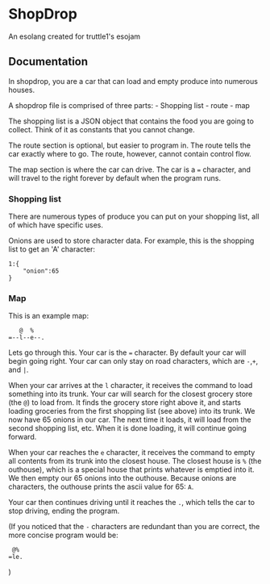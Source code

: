# ShopDrop

An esolang created for truttle1's esojam

## Documentation
In shopdrop, you are a car that can load and empty produce into numerous houses.

A shopdrop file is comprised of three parts:
    - Shopping list
    - route
    - map

The shopping list is a JSON object that contains the food you are going to collect. Think of it as constants that you cannot change.

The route section is optional, but easier to program in. The route tells the car exactly where to go. The route, however, cannot contain control flow.

The map section is where the car can drive. The car is a `=` character, and will travel to the right forever by default when the program runs.

### Shopping list
There are numerous types of produce you can put on your shopping list, all of which have specific uses.

Onions are used to store character data. For example, this is the shopping list to get an 'A' character:
```
1:{
    "onion":65
}
```

### Map
This is an example map:
```
   @  %
=--l--e--.
```
Lets go through this. Your car is the `=` character. By default your car will begin going right. Your car can only stay on road characters, which are `-`,`+`, and `|`.

When your car arrives at the `l` character, it receives the command to load something into its trunk. Your car will search for the closest grocery store (the `@`) to load from. It finds the grocery store right above it, and starts loading groceries from the first shopping list (see above) into its trunk. We now have 65 onions in our car. The next time it loads, it will load from the second shopping list, etc. When it is done loading, it will continue going forward.

When your car reaches the `e` character, it receives the command to empty all contents from its trunk into the closest house. The closest house is `%` (the outhouse), which is a special house that prints whatever is emptied into it. We then empty our 65 onions into the outhouse. Because onions are characters, the outhouse prints the ascii value for 65: `A`.

Your car then continues driving until it reaches the `.`, which tells the car to stop driving, ending the program.

(If you noticed that the `-` characters are redundant than you are correct, the more concise program would be:
```
 @%
=le.
```
)